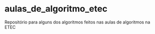 # aulas_de_algoritmo_etec
Repositório para alguns dos algoritmos feitos nas aulas de algoritmos na ETEC
